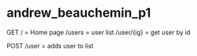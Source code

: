# andrew_beauchemin_p1
GET
/ = Home page
/users = user list
/user/{ig} = get user by id

POST
/user = adds user to list
